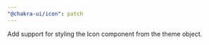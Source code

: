 ```yaml
---
"@chakra-ui/icon": patch
---
```


Add support for styling the Icon component from the theme object.
